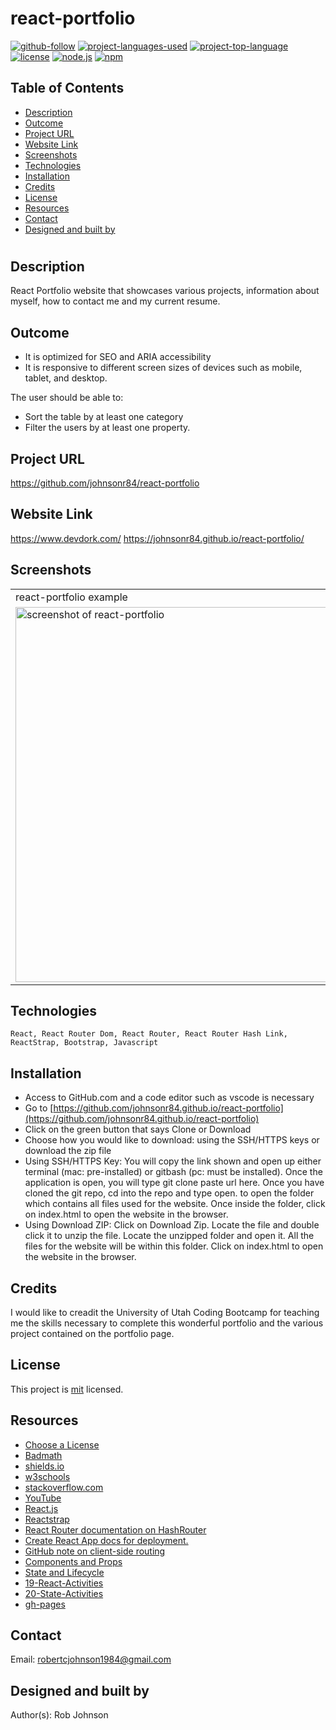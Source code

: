# react-portfolio

  [![github-follow](https://img.shields.io/github/followers/johnsonr84?label=Follow&logoColor=lightgrey&style=social)](https://github.com/johnsonr84)
  [![project-languages-used](https://img.shields.io/github/languages/count/johnsonr84/readme-generator?color=orange)](https://github.com/johnsonr84/react-portfolio)
  [![project-top-language](https://img.shields.io/github/languages/top/johnsonr84/readme-generator?color=yellow)](https://github.com/johnsonr84/react-portfolio)
  [![license](https://img.shields.io/badge/license-mit-brightgreen.svg)](https://choosealicense.com/licenses/mit/)
  [![node.js](https://img.shields.io/node/v/c?color=brightgreen)](https://nodejs.org/en/)
  [![npm](https://img.shields.io/npm/v/npm?color=blue&logo=npm)](https://www.npmjs.com/package/inquirer)

  ## Table of Contents 
  * [Description](#Description)
  * [Outcome](#Outcome)
  * [Project URL](#Project-URL)
  * [Website Link](#WebsiteLink)
  * [Screenshots](#Screenshots)
  * [Technologies](#Technologies)
  * [Installation](#Installation)
  * [Credits](#Credits)
  * [License](#License)
  * [Resources](#Resources)
  * [Contact](#Contact)
  * [Designed and built by](#Designed-and-built-by)
  #
  
  ## Description 
  React Portfolio website that showcases various projects, information about myself, how to contact me and my current resume.
  
  ## Outcome
  * It is optimized for SEO and ARIA accessibility 
  * It is responsive to different screen sizes of devices such as mobile, tablet, and desktop.

  The user should be able to:
  * Sort the table by at least one category
  * Filter the users by at least one property.
  
  ## Project URL
  https://github.com/johnsonr84/react-portfolio

  ## Website Link
  https://www.devdork.com/
  https://johnsonr84.github.io/react-portfolio/

  ## Screenshots
  <table>
    <tr>
      <td>react-portfolio example</td>
    </tr>
    <tr>
      <td><img src="" height=600 alt="screenshot of react-portfolio"></td>
    </tr>
  </table>

  ## Technologies 
  ```
  React, React Router Dom, React Router, React Router Hash Link, ReactStrap, Bootstrap, Javascript
  ```

  ## Installation 
  * Access to GitHub.com and a code editor such as vscode is necessary
  * Go to [https://github.com/johnsonr84.github.io/react-portfolio](https://github.com/johnsonr84.github.io/react-portfolio)
  * Click on the green button that says Clone or Download
  * Choose how you would like to download: using the SSH/HTTPS keys or download the zip file
  * Using SSH/HTTPS Key: You will copy the link shown and open up either terminal (mac: pre-installed) or gitbash (pc: must be installed). Once the application is open, you will type git clone paste url here. Once you have cloned the git repo, cd into the repo and type open. to open the folder which contains all files used for the website. Once inside the folder, click on index.html to open the website in the browser.
  * Using Download ZIP: Click on Download Zip. Locate the file and double click it to unzip the file. Locate the unzipped folder and open it. All the files for the website will be within this folder. Click on index.html to open the website in the browser.

  ## Credits 
  I would like to creadit the University of Utah Coding Bootcamp for teaching me the skills necessary to complete this wonderful portfolio and the various project contained on the portfolio page.  

  ## License 
  This project is [mit](https://choosealicense.com/licenses/mit/) licensed.

  ## Resources
  * [Choose a License](https://choosealicense.com/)
  * [Badmath](https://img.shields.io/github/languages/top/nielsenjared/badmath)
  * [shields.io](https://shields.io/)
  * [w3schools](https://www.w3schools.com/)
  * [stackoverflow.com](https://stackoverflow.com/)
  * [YouTube](https://www.youtube.com/)
  * [React.js](https://reactjs.org/)
  * [Reactstrap](https://reactstrap.github.io/)
  * [React Router documentation on HashRouter](https://reactrouter.com/web/api/HashRouter)
  * [Create React App docs for deployment.](https://create-react-app.dev/docs/deployment/#github-pages)
  * [GitHub note on client-side routing](https://create-react-app.dev/docs/deployment/#notes-on-client-side-routing)
  * [Components and Props](https://reactjs.org/docs/components-and-props.html#es6-classes)
  * [State and Lifecycle](https://reactjs.org/docs/state-and-lifecycle.html)
  * [19-React-Activities](19-React-Activities)
  * [20-State-Activities](20-State-Activities)
  * [gh-pages](https://www.npmjs.com/package/gh-pages)


  ## Contact
  Email: robertcjohnson1984@gmail.com 

  ## Designed and built by
  Author(s): Rob Johnson  